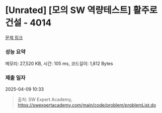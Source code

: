 # [Unrated] [모의 SW 역량테스트] 활주로 건설 - 4014 

[문제 링크](https://swexpertacademy.com/main/code/problem/problemDetail.do?contestProbId=AWIeW7FakkUDFAVH) 

### 성능 요약

메모리: 27,520 KB, 시간: 105 ms, 코드길이: 1,812 Bytes

### 제출 일자

2025-04-09 10:33



> 출처: SW Expert Academy, https://swexpertacademy.com/main/code/problem/problemList.do